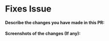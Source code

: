 # Fixes Issue #

#### Describe the changes you have made in this PR:

#### Screenshots of the changes (If any):